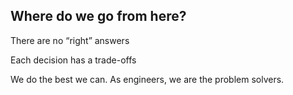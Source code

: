 ## Where do we go from here?

There are no “right” answers

Each decision has a trade-offs

We do the best we can.  As engineers, we are the problem solvers.

